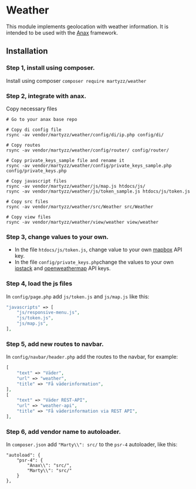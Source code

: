 Weather
================

This module implements geolocation with weather information. It is intended to be used with the [Anax](https://github.com/canax) framework.

Installation
------------------

### Step 1, install using composer.
Install using composer
`composer require martyzz/weather`

### Step 2, integrate with anax.
Copy necessary files

```
# Go to your anax base repo

# Copy di config file
rsync -av vendor/martyzz/weather/config/di/ip.php config/di/

# Copy routes
rsync -av vendor/martyzz/weather/config/router/ config/router/

# Copy private_keys_sample file and rename it
rsync -av vendor/martyzz/weather/config/private_keys_sample.php config/private_keys.php

# Copy javascript files
rsync -av vendor/martyzz/weather/js/map.js htdocs/js/
rsync -av vendor/martyzz/weather/js/token_sample.js htdocs/js/token.js

# Copy src files
rsync -av vendor/martyzz/weather/src/Weather src/Weather

# Copy view files
rsync -av vendor/martyzz/weather/view/weather view/weather
```

### Step 3, change values to your own.
* In the file `htdocs/js/token.js`, change value to your own [mapbox](https://www.mapbox.com) API key.
* In the file `config/private_keys.php`change the values to your own [ipstack](https://ipstack.com/) and [openweathermap](https://openweathermap.org/) API keys.

### Step 4, load the js files
In `config/page.php` add `js/token.js` and `js/map.js` like this:
```php
"javascripts" => [
    "js/responsive-menu.js",
    "js/token.js",
    "js/map.js",
],
```

### Step 5, add new routes to navbar.
In `config/navbar/header.php` add the routes to the navbar, for example:
```php
[
    "text" => "Väder",
    "url" => "weather",
    "title" => "Få väderinformation",
],
[
    "text" => "Väder REST-API",
    "url" => "weather-api",
    "title" => "Få väderinformation via REST API",
],
```

### Step 6, add vendor name to autoloader.
In `composer.json` add `"Marty\\": src/` to the `psr-4` autoloader, like this:
```
"autoload": {
    "psr-4": {
        "Anax\\": "src/",
        "Marty\\": "src/"
    }
},
```

